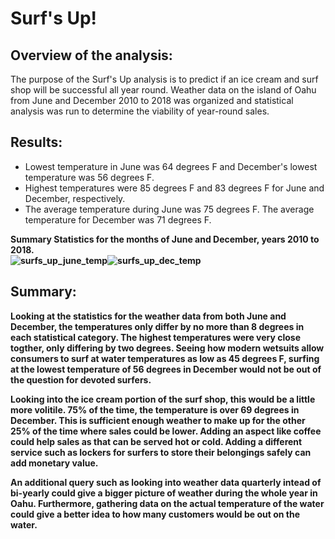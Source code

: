 # Surf's Up!
## Overview of the analysis: 

The purpose of the Surf's Up analysis is to predict if an ice cream and surf shop will be successful all year round. Weather data on the island of Oahu from June and December 2010 to 2018 was organized and statistical analysis was run to determine the viability of year-round sales.


## Results: 

* Lowest temperature in June was 64 degrees F and December's lowest temperature was 56 degrees F. 
* Highest temperatures were 85 degrees F and 83 degrees F for June and December, respectively.
* The average temperature during June was 75 degrees F. The average temperature for December was 71 degrees F.

<b>Summary Statistics for the months of June and December, years 2010 to 2018.<b></br>
![surfs_up_june_temp](https://user-images.githubusercontent.com/98570777/170843725-f6338231-c2c9-4f51-b772-0b5f8b1099aa.png)![surfs_up_dec_temp](https://user-images.githubusercontent.com/98570777/170843726-03380e73-5721-462d-b020-a2ce37353278.png)



## Summary: 

Looking at the statistics for the weather data from both June and December, the temperatures only differ by no more than 8 degrees in each statistical category. The highest temperatures were very close togther, only differing by two degrees. Seeing how modern wetsuits allow consumers to surf at water temperatures as low as 45 degrees F, surfing at the lowest temperature of 56 degrees in December would not be out of the question for devoted surfers. 

Looking into the ice cream portion of the surf shop, this would be a little more volitile. 75% of the time, the temperature is over 69 degrees in December. This is sufficient enough weather to make up for the other 25% of the time where sales could be lower. Adding an aspect like coffee could help sales as that can be served hot or cold. Adding a different service such as lockers for surfers to store their belongings safely can add monetary value.   

An additional query such as looking into weather data quarterly intead of bi-yearly could give a bigger picture of weather during the whole year in Oahu. Furthermore, gathering data on the actual temperature of the water could give a better idea to how many customers would be out on the water.
